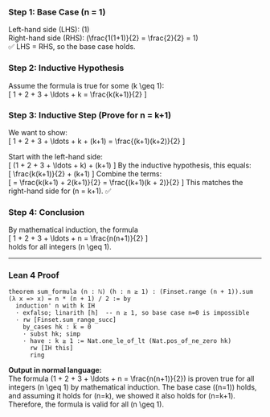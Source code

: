 ### Step 1: Base Case (n = 1)
Left-hand side (LHS): \(1\)  
Right-hand side (RHS): \(\frac{1(1+1)}{2} = \frac{2}{2} = 1\)  
✅ LHS = RHS, so the base case holds.

### Step 2: Inductive Hypothesis
Assume the formula is true for some \(k \geq 1\):  
\[
1 + 2 + 3 + \ldots + k = \frac{k(k+1)}{2}
\]

### Step 3: Inductive Step (Prove for n = k+1)
We want to show:  
\[
1 + 2 + 3 + \ldots + k + (k+1) = \frac{(k+1)(k+2)}{2}
\]

Start with the left-hand side:  
\[
(1 + 2 + 3 + \ldots + k) + (k+1)
\]
By the inductive hypothesis, this equals:  
\[
\frac{k(k+1)}{2} + (k+1)
\]
Combine the terms:  
\[
= \frac{k(k+1) + 2(k+1)}{2} = \frac{(k+1)(k + 2)}{2}
\]
This matches the right-hand side for \(n = k+1\). ✅

### Step 4: Conclusion
By mathematical induction, the formula  
\[
1 + 2 + 3 + \ldots + n = \frac{n(n+1)}{2}
\]  
holds for all integers \(n \geq 1\).

---

### Lean 4 Proof
```lean
theorem sum_formula (n : ℕ) (h : n ≥ 1) : (Finset.range (n + 1)).sum (λ x => x) = n * (n + 1) / 2 := by
  induction' n with k IH
  · exfalso; linarith [h]  -- n ≥ 1, so base case n=0 is impossible
  · rw [Finset.sum_range_succ]
    by_cases hk : k = 0
    · subst hk; simp
    · have : k ≥ 1 := Nat.one_le_of_lt (Nat.pos_of_ne_zero hk)
      rw [IH this]
      ring
```

**Output in normal language:**  
The formula \(1 + 2 + 3 + \ldots + n = \frac{n(n+1)}{2}\) is proven true for all integers \(n \geq 1\) by mathematical induction. The base case (\(n=1\)) holds, and assuming it holds for \(n=k\), we showed it also holds for \(n=k+1\). Therefore, the formula is valid for all \(n \geq 1\).